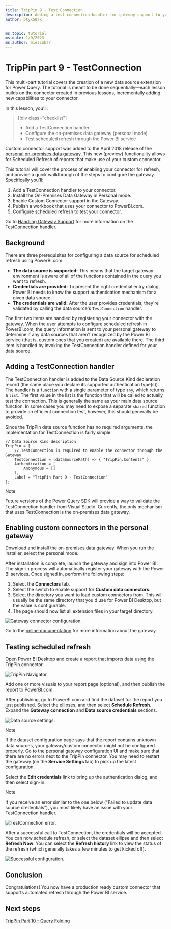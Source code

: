 ```yaml
---
title: TripPin 9 - Test Connection
description: Adding a test connection handler for gateway support to your TripPin REST connector.
author: ptyx507x


ms.topic: tutorial
ms.date: 1/9/2023
ms.author: miescobar
---
```


# TripPin part 9 - TestConnection

This multi-part tutorial covers the creation of a new data source extension for Power Query. The tutorial is meant to be done sequentially&mdash;each lesson builds on the connector created in previous lessons, incrementally adding new capabilities to your connector.

In this lesson, you'll:

> [!div class="checklist"]
> * Add a TestConnection handler
> * Configure the on-premises data gateway (personal mode)
> * Test scheduled refresh through the Power BI service

Custom connector support was added to the April 2018 release of the [personal on-premises data gateway](/data-integration/gateway/service-gateway-install#download-and-install-a-personal-mode-gateway).
This new (preview) functionality allows for Scheduled Refresh of reports that make use of your custom connector.

This tutorial will cover the process of enabling your connector for refresh, and provide a quick walkthrough of the steps to configure the gateway. Specifically you'll:

1. Add a TestConnection handler to your connector.
2. Install the On-Premises Data Gateway in Personal mode.
3. Enable Custom Connector support in the Gateway.
4. Publish a workbook that uses your connector to PowerBI.com.
5. Configure scheduled refresh to test your connector.

Go to [Handling Gateway Support](../../../HandlingGatewaySupport.md) for more information on the TestConnection handler.

## Background

There are three prerequisites for configuring a data source for scheduled refresh using PowerBI.com:

* **The data source is supported:** This means that the target gateway environment is aware of all of the functions contained in the query you want to refresh.
* **Credentials are provided:** To present the right credential entry dialog, Power BI needs to know the support authentication mechanism for a given data source.
* **The credentials are valid:** After the user provides credentials, they're validated by calling the data source's `TestConnection` handler.

The first two items are handled by registering your connector with the gateway.
When the user attempts to configure scheduled refresh in PowerBI.com, the query information is sent to your personal gateway to determine if any data sources that aren't recognized by the Power BI service (that is, custom ones that you created) are available there.
The third item is handled by invoking the TestConnection handler defined for your data source.

## Adding a TestConnection handler

The TestConnection handler is added to the Data Source Kind declaration record (the same place you declare its supported authentication type(s)).
The handler is a `function` with a single parameter of type `any`, which returns a `list`.
The first value in the list is the function that will be called to actually test the connection. This is generally the same as your main data source function.
In some cases you may need to expose a separate `shared` function to provide an efficient connection test, however, this should generally be avoided.

Since the TripPin data source function has no required arguments, the implementation for TestConnection is fairly simple:

```powerquery-m
// Data Source Kind description
TripPin = [
    // TestConnection is required to enable the connector through the Gateway
    TestConnection = (dataSourcePath) => { "TripPin.Contents" },
    Authentication = [
        Anonymous = []
    ],
    Label = "TripPin Part 9 - TestConnection"
];
```

>[!Note]
> Future versions of the Power Query SDK will provide a way to validate the TestConnection handler from Visual Studio. Currently, the only mechanism that uses TestConnection is the on-premises data gateway.

## Enabling custom connectors in the personal gateway

Download and install the [on-premises data gateway](/data-integration/gateway/service-gateway-install#download-and-install-a-personal-mode-gateway). When you run the installer, select the personal mode.

After installation is complete, launch the gateway and sign into Power BI. The sign-in process will automatically register your gateway with the Power BI services. Once signed in, perform the following steps:

1. Select the **Connectors** tab.
2. Select the switch to enable support for **Custom data connectors**.
3. Select the directory you want to load custom connectors from. This will usually be the same directory that you'd use for Power BI Desktop, but the value is configurable.
4. The page should now list all extension files in your target directory.

![Gateway connector configuration.](../../media/trippin9-gateway.png)

Go to the [online documentation](/data-integration/gateway/) for more information about the gateway.

## Testing scheduled refresh

Open Power BI Desktop and create a report that imports data using the TripPin connector.

![TripPin Navigator.](../../media/trippin9-navigator.png)

Add one or more visuals to your report page (optional), and then publish the report to PowerBI.com.

After publishing, go to PowerBI.com and find the dataset for the report you just published. Select the ellipses, and then select **Schedule Refresh**. Expand the **Gateway connection** and **Data source credentials** sections.

![Data source settings.](../../media/trippin9-settings-1.png)

>[!Note]
> If the dataset configuration page says that the report contains unknown data sources, your gateway/custom connector might not be configured properly. Go to the personal gateway configuration UI and make sure that there are no errors next to the TripPin connector. You may need to restart the gateway (on the **Service Settings** tab) to pick up the latest configuration.

Select the **Edit credentials** link to bring up the authentication dialog, and then select sign-in.

>[!Note]
> If you receive an error similar to the one below ("Failed to update data source credentials"), you most likely have an issue with your TestConnection handler.

![TestConnection error.](../../media/trippin9-testconnection.png)

After a successful call to TestConnection, the credentials will be accepted. You can now schedule refresh, or select the dataset ellipse and then select **Refresh Now**. You can select the **Refresh history** link to view the status of the refresh (which generally takes a few minutes to get kicked off).

![Successful configuration.](../../media/trippin9-settings-2.png)

## Conclusion

Congratulations! You now have a production ready custom connector that supports automated refresh through the Power BI service.

## Next steps

[TripPin Part 10 - Query Folding](../10-gableview1/readme.md)
